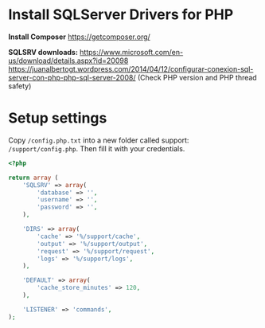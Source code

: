 # Install SQLServer Drivers for PHP
__Install Composer__
https://getcomposer.org/

__SQLSRV downloads:__
https://www.microsoft.com/en-us/download/details.aspx?id=20098
https://juanalbertogt.wordpress.com/2014/04/12/configurar-conexion-sql-server-con-php-php-sql-server-2008/
(Check PHP version and PHP thread safety)

# Setup settings
Copy `/config.php.txt` into a new folder called support: `/support/config.php`. Then fill it with your credentials.

```php
<?php

return array (
    'SQLSRV' => array(
        'database' => '',
        'username' => '',
        'password' => '',
    ),

    'DIRS' => array(
        'cache' => '%/support/cache',
        'output' => '%/support/output',
        'request' => '%/support/request',
        'logs' => '%/support/logs',
    ),

    'DEFAULT' => array(
        'cache_store_minutes' => 120,
    ),

    'LISTENER' => 'commands',
);
```